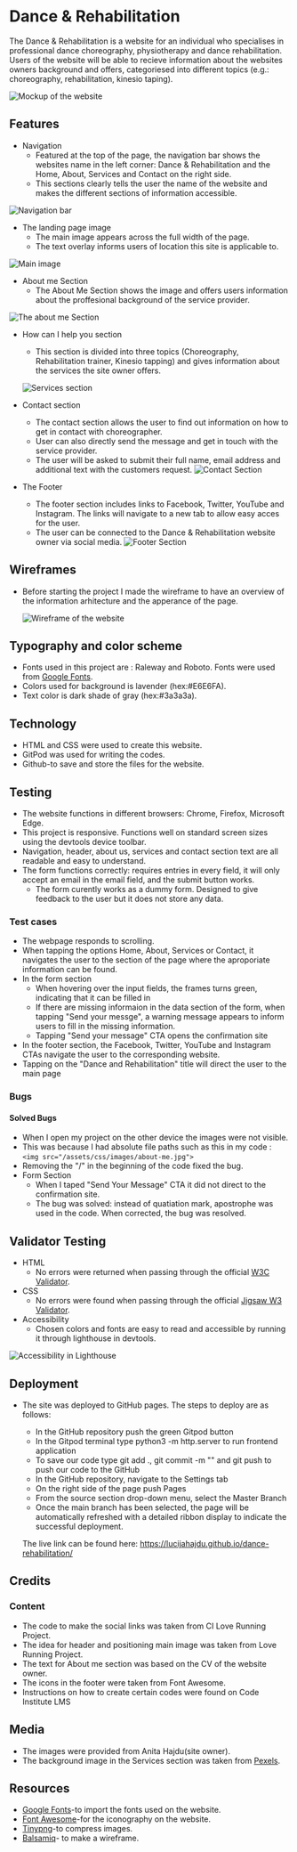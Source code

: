 # Dance & Rehabilitation #
The Dance & Rehabilitation is a website for an individual who specialises in professional dance choreography, physiotherapy and dance rehabilitation.
Users of the website will be able to recieve information about the websites owners background and offers, categoriesed into different topics (e.g.: choreography, rehabilitation, kinesio taping).

![Mockup of the website](/assets/css/images/mockup-readme.png)

## Features ##
* Navigation
   * Featured at the top of the page, the navigation bar shows the websites name in the left corner: Dance & Rehabilitation and the Home, About, Services and Contact on the right side.
   * This sections clearly tells the user the name of the website and makes the different sections of information accessible.

![Navigation bar](/assets/css/images/navigation-readme.png)

* The landing page image 
  * The main image appears across the full width of the page. 
  * The text overlay informs users of location this site is applicable to.

![Main image](/assets/css/images/main-image-readme.png)

* About me Section 
  * The About Me Section shows the image and offers users information about the proffesional background of the service provider.

 ![The about me Section](/assets/css/images/about-me-section-readme.png)

* How can I help you section
  * This section is divided into three topics (Choreography, Rehabilitation trainer, Kinesio tapping) and gives information about the services the site owner offers.

  ![Services section](/assets/css/images/howcanihelpyou-readme.png)

* Contact section
  * The contact section allows the user to find out information on how to get in contact with choreographer. 
   * User can also directly send the message and get in touch with the service provider.
   * The user will be asked to submit their full name, email address and additional text with the customers request.
   ![Contact Section](/assets/css/images/contact-section-readme.png)
* The Footer 
  * The footer section includes links to Facebook, Twitter, YouTube and Instagram. The links will navigate to a new tab to allow easy acces for the user.
  * The user can be connected to the Dance & Rehabilitation website owner via social media.
  ![Footer Section](/assets/css/images/footer-readme.png)

## Wireframes ##
* Before starting the project I made the wireframe to have an overview of the information arhitecture and the apperance of the page.

  ![Wireframe of the website](/assets/css/images/prototype.png)

## Typography and color scheme ##
* Fonts used in this project are : Raleway and Roboto. Fonts were used from [Google Fonts](https://fonts.google.com/ "Google Fonts").
* Colors used for background is lavender (hex:#E6E6FA).
* Text color is dark shade of gray (hex:#3a3a3a).

## Technology ##
* HTML and CSS were used to create this website.
* GitPod was used for writing the codes.
* Github-to save and store the files for the website.

## Testing ##
* The website functions in different browsers: Chrome, Firefox, Microsoft Edge.
* This project is responsive. Functions well on standard screen sizes using the devtools device toolbar.
* Navigation, header, about us, services and contact section text are all readable and easy to understand.
* The form functions correctly: requires entries in every field, it will only accept an email in the email field, and the submit button works.
  * The form curently works as a dummy form. Designed to give feedback to the user but it does not store any data.
### Test cases ###
* The webpage responds to scrolling.
* When tapping the options Home, About, Services or Contact, it navigates the user to the section of the page where the aproporiate information can be found.
* In the form section
   * When hovering over the input fields, the frames turns green, indicating that it can be filled in
   * If there are missing informaion in the data section of the form, when tapping "Send your messge", a warning message appears to inform users to fill in the missing information.
   * Tapping "Send your message" CTA opens the confirmation site
* In the footer section, the Facebook, Twitter, YouTube and Instagram CTAs navigate the user to the corresponding website.
* Tapping on the "Dance and Rehabilitation" title will direct the user to the main page

### Bugs ###
#### Solved Bugs ####
* When I open my project on the other device the images were not visible. 
* This was because I had absolute file paths such as this in my code : `<img src="/assets/css/images/about-me.jpg">`  
* Removing the "/" in the beginning of the code fixed the bug.
* Form Section
  * When I taped "Send Your Message" CTA it did not direct to the confirmation site. 
  * The bug was solved: instead of quatiation mark, apostrophe was used in the code. When corrected, the bug was resolved.

## Validator Testing ##
* HTML
  * No errors were returned when passing through the official [W3C Validator](https://validator.w3.org/ "W3C Validator").
* CSS
  * No errors were found when passing through the official [Jigsaw W3 Validator](https://jigsaw.w3.org/css-validator/ "Jigsaw W3 Validator").
* Accessibility 
  * Chosen colors and fonts are easy to read and accessible by running it through lighthouse in devtools.

 ![Accessibility in Lighthouse](/assets/css/images/accessibility-readme.png)

## Deployment ##

* The site was deployed to GitHub pages. The steps to deploy are as follows:
  * In the GitHub repository push the green Gitpod button
  * In the Gitpod terminal type python3 -m http.server to run frontend application
  * To save our code type git add ., git commit -m "" and git push to push our code to the GitHub
  * In the GitHub repository, navigate to the Settings tab
  * On the right side of the page push Pages
  * From the source section drop-down menu, select the Master Branch
  * Once the main branch has been selected, the page will be automatically refreshed with a detailed ribbon display to indicate the successful deployment.

  The live link can be found here: https://lucijahajdu.github.io/dance-rehabilitation/

## Credits ##
### Content ##
* The code to make the social links was taken from CI Love Running Project.
* The idea for header and positioning main image was taken from Love Running Project.
* The text for About me section was based on the CV of the website owner.
* The icons in the footer were taken from Font Awesome.
* Instructions on how to  create certain codes were found on Code Institute LMS
## Media ##
* The images were provided from Anita Hajdu(site owner).
* The background image in the Services section was taken from [Pexels](https://www.pexels.com/ "Pexels").
## Resources ##
* [Google Fonts](https://fonts.google.com/ "Google Fonts")-to import the fonts used on the website.
* [Font Awesome](https://fontawesome.com/ "Font Awesome")-for the iconography on the website.
* [Tinypng](https://tinypng.com/ "Tinypng")-to compress images. 
* [Balsamiq](https://balsamiq.com/ "Balsamiq")- to make a wireframe.